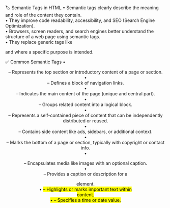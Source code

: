 🏷️ Semantic Tags in HTML
• Semantic tags clearly describe the meaning and role of the content they contain.<br>
• They improve code readability, accessibility, and SEO (Search Engine Optimization).<br>
• Browsers, screen readers, and search engines better understand the structure of a web page using semantic tags.<br>
• They replace generic tags like <div> and <span> where a specific purpose is intended.<br>

✅ Common Semantic Tags
• <header> – Represents the top section or introductory content of a page or section.<br>
• <nav> – Defines a block of navigation links.<br>
• <main> – Indicates the main content of the page (unique and central part).<br>
• <section> – Groups related content into a logical block.<br>
• <article> – Represents a self-contained piece of content that can be independently distributed or reused.<br>
• <aside> – Contains side content like ads, sidebars, or additional context.<br>
• <footer> – Marks the bottom of a page or section, typically with copyright or contact info.<br>
• <figure> – Encapsulates media like images with an optional caption.<br>
• <figcaption> – Provides a caption or description for a <figure> element.<br>
• <mark> – Highlights or marks important text within content.<br>
• <time> – Specifies a time or date value.<br>

